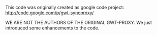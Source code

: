 This code was originally created as google code project: http://code.google.com/p/gwt-syncproxy/

WE ARE NOT THE AUTHORS OF THE ORIGINAL GWT-PROXY.
We just introduced some enhancements to the code. 
